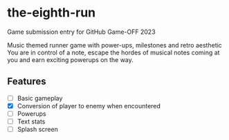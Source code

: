 # the-eighth-run

Game submission entry for GitHub Game-OFF 2023

Music themed runner game with power-ups, milestones and retro aesthetic
You are in control of a note, escape the hordes of musical notes coming at you and earn exciting powerups on the way.

## Features

- [ ] Basic gameplay
- [x] Conversion of player to enemy when encountered
- [ ] Powerups
- [ ] Text stats
- [ ] Splash screen
